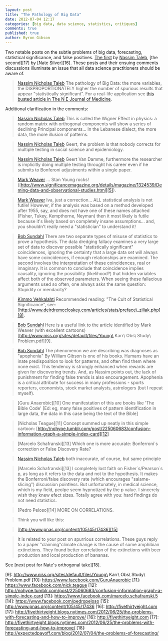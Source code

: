 ```yaml
---
layout: post
title: "The Pathology of Big Data"
date: 2012-07-04 12:17
categories: [big data, data science, statistics, critiques]
comments: true
published: true
author: Byron Gibson
---
```

Two notable posts on the subtle problems of big data, forecasting, statistical significance, and false positives.  [The first][1] by [Nassim Taleb][3], [the second][17] by [Nate Silver][16].  These posts and their ensuing comments discussions illuminate an issue that all data science practitioners should be aware of.

>[Nassim Nicholas Taleb][3] The pathology of Big Data: the more variables, the DISPROPORTIONATELY higher the number of spurious results that appear "statistically significant". For a real-life application see [this busted article in The N E Journal of Medicine][2].

Additional clarification in the comments:

<!-- more -->

>[Nassim Nicholas Taleb][3] This is called the Wigner Effect in physics: a random matrix with orthogonal components will show a series of declining Principal components... In the Lebanese dialect, the more data, the more illusion of patterns.

>[Nassim Nicholas Taleb][3] Geert, the problem is that nobody corrects for multiple testing in social science and epidemiology.

>[Nassim Nicholas Taleb][3] Geert Van Damme, furthermore the researcher is implicitly doing multiple testing throught his career even if he submits to Bonferoni adjustments within a single paper.

>[Mark Weaver][4] ... Stan Young rocks! ([http://www.significancemagazine.org/details/magazine/1324539/Deming-data-and-observational-studies.html][5]).

>[Mark Weaver][4] Iva, just a correction... ALL statistical analysis is not futile! However, if the analysis was based on a method developed after 1955, say, and does not have one of these names attached (Fisher, Tukey, Kempthorne, Neyman) then it most likely is futile because it's likely based on completely insane assumptions... and, you shouldn't really need a "statistician" to understand it!

>[Bob Sundahl][6] There are two separate types of misuse of statistics to prove a hypothesis. The data dredging fallacy examines a very large set of data to discover possible "statistically significant" coincidences, ignoring the certainty that a large data set will always have some coincidences, if enough relationships are examined. The second involves the interpretation of these coincidences, real or imaginary. It is common to conclude that coincidence implies causality, ignoring the possibility (likelihood?) that hidden variables affect both of the observed parameters.  When seeing these fallacious arguments used so often, one always asks the same question: Stupidity or mendacity?

>[Kimmo Vehkalahti][7] Recommended reading: "The Cult of Statistical Significance", see: [http://www.deirdremccloskey.com/articles/stats/preface\_ziliak.php][8].

>[Bob Sundahl][6] Here is a useful link to the article identified by Mark Weaver (with excellent cartoons) [http://www.niss.org/sites/default/files/Young\ Karr\ Obs\ Study\ Problem.pdf][9].

>[Bob Sundahl][6] The phenomenon we are describing was diagnoses as "apophenia" By William Gibson is one of his books.  Humans have an inate predisposition to look for patterns, and often find them where none exist. This tendency is strongly enhanced when rewards are given for discovering trends. And, as Nassim points out, the lack of punishment for finding false trends is also encouragement. Apophenia is a critical attribute for success in many professions - sports reporters, economists, stock market analysts, astrologers (but I repeat myself).

>[Guru Anaerobic][10] One manifestation of this are books like 'The Bible Code' \[Ed: eg, many false positives of pattern identification in large data, the data in this case being the text of the Bible\]

>[Nicholas Teague][11] Concept summed up neatly in this simple cartoon: [http://nohype.tumblr.com/post/225060683/confusion-information-graph-a-simple-index-card][12]

>[Marcelo Schafranski][13] Which one is more accurate: Bonferroni´s correction or False Discovery Rate?

>[Nassim Nicholas Taleb][3] both inaccurate, of course, but same principle

>[Marcelo Schafranski][13] I completely lost faith on Fisher´s/Pearson´s p, as long as it refers to the data and not to the hypothesis. It makes the Bonferroni/false discovery rate (which encourages "salame-slicing") discussion pointless. But unfortunately, in medical science, which is my field, peolpe seem hypnotized by the p value. I sincerely wish they knew efect sizes. Totally agree with you: hard findings do not need statistics.

>[Pedro Peloso][14] MORE ON CORRELATIONS. 

>Think you will like this: 

>[http://www.pnas.org/content/105/45/17436][15]

>It is related to your post on spurrious correlations. These guys reply to a paper "claiming"climate change is the cause of some amphibian extinctions. They found better correlation of the extinctions with beer production and local production of bananas.

See [next post for Nate's orthogonal take][18].

[1]:    https://www.facebook.com/photo.php?fbid=10150935763253375&set=a.10150109720973375.279515.13012333374&type=1
[2]:    http://www.fooledbyrandomness.com/NEJM.pdf
[3]:    https://www.facebook.com/pages/Nassim-Nicholas-Taleb/13012333374
[4]:    https://www.facebook.com/mark.weaver.756
[5]:    http://www.significancemagazine.org/details/magazine/1324539/Deming-data-and-observational-studies.html
[6]:    https://www.facebook.com/bob.sundahl
[7]:    https://www.facebook.com/kimmo.vehkalahti
[8]:    http://www.deirdremccloskey.com/articles/stats/preface_ziliak.php
[9]:    http://www.niss.org/sites/default/files/Young\ Karr\ Obs\ Study\ Problem.pdf
[10]:   https://www.facebook.com/GuruAnaerobic
[11]:   https://www.facebook.com/nick.teague
[12]:   http://nohype.tumblr.com/post/225060683/confusion-information-graph-a-simple-index-card
[13]:   https://www.facebook.com/marcelo.schafranski.5 
[14]:   https://www.facebook.com/pedropeloso
[15]:   http://www.pnas.org/content/105/45/17436
[16]:   http://fivethirtyeight.com
[17]:   http://fivethirtyeight.blogs.nytimes.com/2012/06/25/the-problems-with-forecasting-and-how-to-improve/
[16]:   http://fivethirtyeight.com
[17]:   http://fivethirtyeight.blogs.nytimes.com/2012/06/25/the-problems-with-forecasting-and-how-to-improve/
[18]:   http://expectedpayoff.com/blog/2012/07/04/the-problems-of-forecasting/
